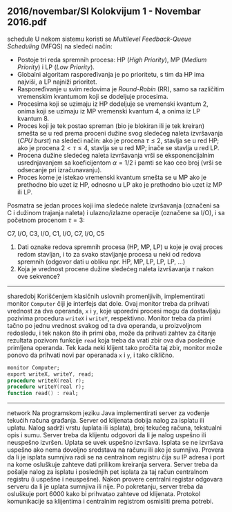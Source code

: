 2016/novembar/SI Kolokvijum 1 - Novembar 2016.pdf
--------------------------------------------------------------------------------
schedule
U nekom sistemu koristi se *Multilevel Feedback-Queue Scheduling* (MFQS) na sledeći način: 

- Postoje  tri  reda  spremnih  procesa:  HP  (*High Priority*),  MP  (*Medium Priority*)  i  LP (*Low Priority*). 
- Globalni  algoritam  raspoređivanja  je  po  prioritetu,  s  tim  da  HP  ima  najviši,  a  LP najniži prioritet. 
- Raspoređivanje   u   svim   redovima   je *Round-Robin*   (RR),   samo   sa   različitim vremenskim kvantumom koji se dodeljuje procesima. 
- Procesima  koji  se  uzimaju  iz  HP  dodeljuje  se  vremenski  kvantum  2,  onima  koji  se uzimaju iz MP vremenski kvantum 4, a onima iz LP kvantum 8. 
- Proces  koji  je  tek  postao  spreman  (bio  je  blokiran ili  je  tek  kreiran)  smešta  se  u  red prema  proceni  dužine  svog  sledećeg  naleta  izvršavanja  (*CPU burst*) na sledeći način: ako je procena $\tau \leq 2$, stavlja se u red HP; ako je procena  $2 < \tau \leq 4$, stavlja se u red MP; inače se stavlja u red LP.
- Procena  dužine  sledećeg  naleta  izvršavanja  vrši  se  eksponencijalnim  usrednjavanjem sa koeficijentom $\alpha = 1/2$ i pamti se kao ceo broj (vrši se odsecanje pri izračunavanju). 
- Proces kome je istekao vremenski kvantum smešta se u MP ako je prethodno bio uzet iz HP, odnosno u LP ako je prethodno bio uzet iz MP ili LP. 

Posmatra  se  jedan  proces  koji  ima  sledeće  nalete  izvršavanja  (označeni  sa  C  i  dužinom 
trajanja naleta) i ulazno/izlazne operacije (označene sa I/O), i sa početnom procenom $\tau = 3$:

C7, I/O, C3, I/O, C1, I/O, C7, I/O, C5 

1. Dati  oznake  redova  spremnih  procesa  (HP,  MP, LP)  u  koje  je  ovaj  proces  redom stavljan,  i  to  za  svako  stavljanje  procesa  u  neki  od  redova  spremnih  (odgovor  dati  u  obliku npr. HP, MP, LP, LP, LP, ...) 
2. Koja je vrednost procene dužine sledećeg naleta izvršavanja $\tau$ nakon ove sekvence? 

--------------------------------------------------------------------------------
sharedobj
Korišćenjem   klasičnih   uslovnih   promenljivih,   implementirati   monitor `Computer` čiji   je interfejs  dat  dole.  Ovaj  monitor  treba  da  prihvati vrednost  za  dva  operanda, `x`  i `y`,  koje uporedni  procesi  mogu  da  dostavljaju  pozivima  procedura `writeX`  i `writeY`,  respektivno. Monitor  treba  da  primi  tačno  po  jednu  vrednost  svakog  od  ta  dva  operanda,  u  proizvoljnom redosledu, i tek nakon što ih primi oba, može da prihvati zahtev za čitanje rezultata pozivom funkcije `read`  koja  treba  da  vrati  zbir  ova  dva  poslednje  primljena  operanda.  Tek  kada  neki klijent tako pročita taj zbir, monitor može ponovo da prihvati novi par operanada `x` i `y`, i tako ciklično.
```ada
monitor Computer; 
export writeX, writeY, read; 
procedure writeX(real r); 
procedure writeY(real r); 
function read() : real; 
```

--------------------------------------------------------------------------------
network
Na  programskom  jeziku  Java  implementirati  server  za  vođenje  tekućih  računa  građanja. Server  od  klijenata  dobija  nalog  za  isplatu  ili  uplatu.  Nalog  sadrži  vrstu  (uplata  ili  isplata), broj  tekućeg  računa,  tekstualni  opis  i  sumu.  Server  treba  da  klijentu  odgovori  da  li  je  nalog uspešno ili neuspešno izvršen. Uplata se uvek uspešno izvršava. Isplata se ne izvršava uspešno ako  nema dovoljno sredstava na računu ili ako je sumnjiva. Provera da li je isplata sumnjiva radi se na centralnom registru čija su IP adresa i port na kome osluškuje zahteve dati prilikom kreiranja servera. Server treba da pošalje nalog za isplatu i poslednjih pet isplata za taj račun centralnom registru (i uspešne i neuspešne). Nakon provere centralni registar odgovara serveru da  li  je  uplata  sumnjiva  ili  nije.  Po  pokretanju,  server  treba  da  osluškuje  port  6000  kako  bi prihvatao  zahteve  od  klijenata.  Protokol  komunikacije  sa  klijentima  i  centralnim  registrom osmisliti prema potrebi. 
